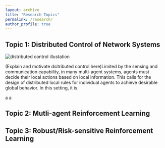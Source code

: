 ```yaml
---
layout: archive
title: "Research Topics"
permalink: /research/
author_profile: true
---
```


Topic 1: Distributed Control of Network Systems
----
![distributed control illustation](/images/bio-photo-2.jpg) 

(Explain and motivate dsitributed control here)Limited by the sensing and communication capability, in many multi-agent systems, agents must decide their local actions based on local information. This calls for the design of distributed local rules for individual agents to achieve desirable global behavior.
In this setting, it is 

<span>a </span> <span>a </span> 




Topic 2: Mutli-agent Reinforcement Learning
----


Topic 3:  Robust/Risk-sensitive Reinforcement Learning
----

